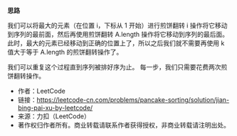 **思路**

我们可以将最大的元素（在位置 i，下标从 1 开始）进行煎饼翻转 i 操作将它移动到序列的最前面，然后再使用煎饼翻转 A.length 操作将它移动到序列的最后面。 此时，最大的元素已经移动到正确的位置上了，所以之后我们就不需要再使用 k 值大于等于 A.length 的煎饼翻转操作了。

我们可以重复这个过程直到序列被排好序为止。 每一步，我们只需要花费两次煎饼翻转操作。

* 作者：LeetCode
* 链接：https://leetcode-cn.com/problems/pancake-sorting/solution/jian-bing-pai-xu-by-leetcode/
* 来源：力扣（LeetCode）
* 著作权归作者所有。商业转载请联系作者获得授权，非商业转载请注明出处。